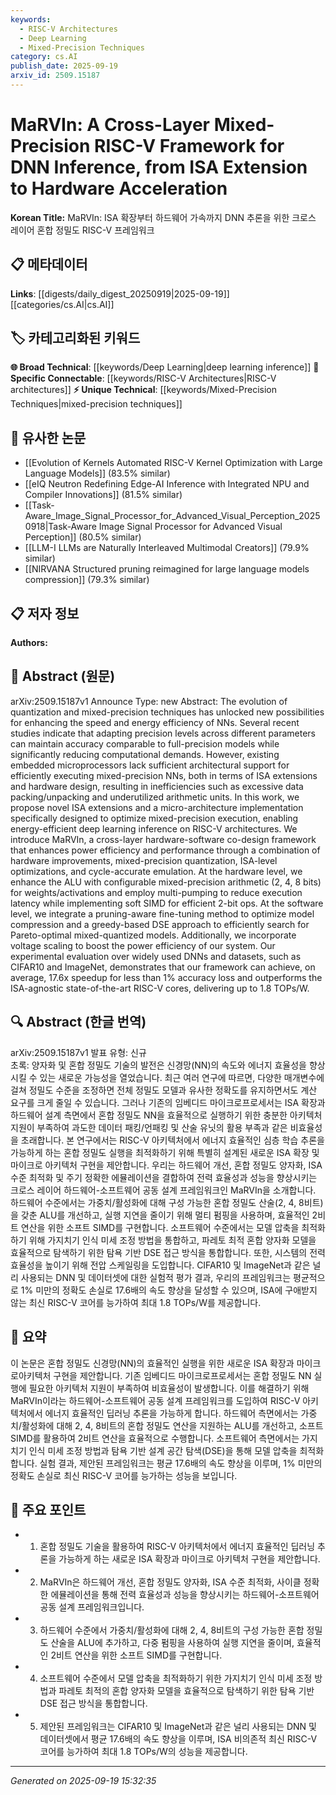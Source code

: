 ```yaml
---
keywords:
  - RISC-V Architectures
  - Deep Learning
  - Mixed-Precision Techniques
category: cs.AI
publish_date: 2025-09-19
arxiv_id: 2509.15187
---
```


<!-- KEYWORD_LINKING_METADATA:
{
  "processed_timestamp": "2025-09-22 21:35:42.608064",
  "vocabulary_version": "1.0",
  "selected_keywords": [
    "RISC-V Architectures",
    "Deep Learning",
    "Mixed-Precision Techniques"
  ],
  "rejected_keywords": [
    "Hardware-Software Co-Design",
    "Cycle-Accurate Emulation"
  ],
  "similarity_scores": {
    "RISC-V Architectures": 0.8,
    "Deep Learning": 0.85,
    "Mixed-Precision Techniques": 0.78
  },
  "extraction_method": "AI_prompt_based",
  "budget_applied": true
}
-->


# MaRVIn: A Cross-Layer Mixed-Precision RISC-V Framework for DNN Inference, from ISA Extension to Hardware Acceleration

**Korean Title:** MaRVIn: ISA 확장부터 하드웨어 가속까지 DNN 추론을 위한 크로스 레이어 혼합 정밀도 RISC-V 프레임워크

## 📋 메타데이터

**Links**: [[digests/daily_digest_20250919|2025-09-19]]   [[categories/cs.AI|cs.AI]]

## 🏷️ 카테고리화된 키워드
**🌐 Broad Technical**: [[keywords/Deep Learning|deep learning inference]]
**🔗 Specific Connectable**: [[keywords/RISC-V Architectures|RISC-V architectures]]
**⚡ Unique Technical**: [[keywords/Mixed-Precision Techniques|mixed-precision techniques]]

## 🔗 유사한 논문
- [[Evolution of Kernels Automated RISC-V Kernel Optimization with Large Language Models]] (83.5% similar)
- [[eIQ Neutron Redefining Edge-AI Inference with Integrated NPU and Compiler Innovations]] (81.5% similar)
- [[Task-Aware_Image_Signal_Processor_for_Advanced_Visual_Perception_20250918|Task-Aware Image Signal Processor for Advanced Visual Perception]] (80.5% similar)
- [[LLM-I LLMs are Naturally Interleaved Multimodal Creators]] (79.9% similar)
- [[NIRVANA Structured pruning reimagined for large language models compression]] (79.3% similar)

## 📋 저자 정보

**Authors:** 

## 📄 Abstract (원문)

arXiv:2509.15187v1 Announce Type: new 
Abstract: The evolution of quantization and mixed-precision techniques has unlocked new possibilities for enhancing the speed and energy efficiency of NNs. Several recent studies indicate that adapting precision levels across different parameters can maintain accuracy comparable to full-precision models while significantly reducing computational demands. However, existing embedded microprocessors lack sufficient architectural support for efficiently executing mixed-precision NNs, both in terms of ISA extensions and hardware design, resulting in inefficiencies such as excessive data packing/unpacking and underutilized arithmetic units. In this work, we propose novel ISA extensions and a micro-architecture implementation specifically designed to optimize mixed-precision execution, enabling energy-efficient deep learning inference on RISC-V architectures. We introduce MaRVIn, a cross-layer hardware-software co-design framework that enhances power efficiency and performance through a combination of hardware improvements, mixed-precision quantization, ISA-level optimizations, and cycle-accurate emulation. At the hardware level, we enhance the ALU with configurable mixed-precision arithmetic (2, 4, 8 bits) for weights/activations and employ multi-pumping to reduce execution latency while implementing soft SIMD for efficient 2-bit ops. At the software level, we integrate a pruning-aware fine-tuning method to optimize model compression and a greedy-based DSE approach to efficiently search for Pareto-optimal mixed-quantized models. Additionally, we incorporate voltage scaling to boost the power efficiency of our system. Our experimental evaluation over widely used DNNs and datasets, such as CIFAR10 and ImageNet, demonstrates that our framework can achieve, on average, 17.6x speedup for less than 1% accuracy loss and outperforms the ISA-agnostic state-of-the-art RISC-V cores, delivering up to 1.8 TOPs/W.

## 🔍 Abstract (한글 번역)

arXiv:2509.15187v1 발표 유형: 신규  
초록: 양자화 및 혼합 정밀도 기술의 발전은 신경망(NN)의 속도와 에너지 효율성을 향상시킬 수 있는 새로운 가능성을 열었습니다. 최근 여러 연구에 따르면, 다양한 매개변수에 걸쳐 정밀도 수준을 조정하면 전체 정밀도 모델과 유사한 정확도를 유지하면서도 계산 요구를 크게 줄일 수 있습니다. 그러나 기존의 임베디드 마이크로프로세서는 ISA 확장과 하드웨어 설계 측면에서 혼합 정밀도 NN을 효율적으로 실행하기 위한 충분한 아키텍처 지원이 부족하여 과도한 데이터 패킹/언패킹 및 산술 유닛의 활용 부족과 같은 비효율성을 초래합니다. 본 연구에서는 RISC-V 아키텍처에서 에너지 효율적인 심층 학습 추론을 가능하게 하는 혼합 정밀도 실행을 최적화하기 위해 특별히 설계된 새로운 ISA 확장 및 마이크로 아키텍처 구현을 제안합니다. 우리는 하드웨어 개선, 혼합 정밀도 양자화, ISA 수준 최적화 및 주기 정확한 에뮬레이션을 결합하여 전력 효율성과 성능을 향상시키는 크로스 레이어 하드웨어-소프트웨어 공동 설계 프레임워크인 MaRVIn을 소개합니다. 하드웨어 수준에서는 가중치/활성화에 대해 구성 가능한 혼합 정밀도 산술(2, 4, 8비트)을 갖춘 ALU를 개선하고, 실행 지연을 줄이기 위해 멀티 펌핑을 사용하며, 효율적인 2비트 연산을 위한 소프트 SIMD를 구현합니다. 소프트웨어 수준에서는 모델 압축을 최적화하기 위해 가지치기 인식 미세 조정 방법을 통합하고, 파레토 최적 혼합 양자화 모델을 효율적으로 탐색하기 위한 탐욕 기반 DSE 접근 방식을 통합합니다. 또한, 시스템의 전력 효율성을 높이기 위해 전압 스케일링을 도입합니다. CIFAR10 및 ImageNet과 같은 널리 사용되는 DNN 및 데이터셋에 대한 실험적 평가 결과, 우리의 프레임워크는 평균적으로 1% 미만의 정확도 손실로 17.6배의 속도 향상을 달성할 수 있으며, ISA에 구애받지 않는 최신 RISC-V 코어를 능가하여 최대 1.8 TOPs/W를 제공합니다.

## 📝 요약

이 논문은 혼합 정밀도 신경망(NN)의 효율적인 실행을 위한 새로운 ISA 확장과 마이크로아키텍처 구현을 제안합니다. 기존 임베디드 마이크로프로세서는 혼합 정밀도 NN 실행에 필요한 아키텍처 지원이 부족하여 비효율성이 발생합니다. 이를 해결하기 위해 MaRVIn이라는 하드웨어-소프트웨어 공동 설계 프레임워크를 도입하여 RISC-V 아키텍처에서 에너지 효율적인 딥러닝 추론을 가능하게 합니다. 하드웨어 측면에서는 가중치/활성화에 대해 2, 4, 8비트의 혼합 정밀도 연산을 지원하는 ALU를 개선하고, 소프트 SIMD를 활용하여 2비트 연산을 효율적으로 수행합니다. 소프트웨어 측면에서는 가지치기 인식 미세 조정 방법과 탐욕 기반 설계 공간 탐색(DSE)을 통해 모델 압축을 최적화합니다. 실험 결과, 제안된 프레임워크는 평균 17.6배의 속도 향상을 이루며, 1% 미만의 정확도 손실로 최신 RISC-V 코어를 능가하는 성능을 보입니다.

## 🎯 주요 포인트

- 1. 혼합 정밀도 기술을 활용하여 RISC-V 아키텍처에서 에너지 효율적인 딥러닝 추론을 가능하게 하는 새로운 ISA 확장과 마이크로 아키텍처 구현을 제안합니다.

- 2. MaRVIn은 하드웨어 개선, 혼합 정밀도 양자화, ISA 수준 최적화, 사이클 정확한 에뮬레이션을 통해 전력 효율성과 성능을 향상시키는 하드웨어-소프트웨어 공동 설계 프레임워크입니다.

- 3. 하드웨어 수준에서 가중치/활성화에 대해 2, 4, 8비트의 구성 가능한 혼합 정밀도 산술을 ALU에 추가하고, 다중 펌핑을 사용하여 실행 지연을 줄이며, 효율적인 2비트 연산을 위한 소프트 SIMD를 구현합니다.

- 4. 소프트웨어 수준에서 모델 압축을 최적화하기 위한 가지치기 인식 미세 조정 방법과 파레토 최적의 혼합 양자화 모델을 효율적으로 탐색하기 위한 탐욕 기반 DSE 접근 방식을 통합합니다.

- 5. 제안된 프레임워크는 CIFAR10 및 ImageNet과 같은 널리 사용되는 DNN 및 데이터셋에서 평균 17.6배의 속도 향상을 이루며, ISA 비의존적 최신 RISC-V 코어를 능가하여 최대 1.8 TOPs/W의 성능을 제공합니다.

---

*Generated on 2025-09-19 15:32:35*